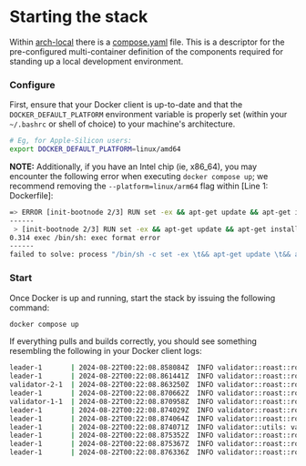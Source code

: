 # Starting the stack

Within [arch-local] there is a [compose.yaml] file. This is a descriptor for the pre-configured multi-container definition of the components required for standing up a local development environment.

### Configure

First, ensure that your Docker client is up-to-date and that the `DOCKER_DEFAULT_PLATFORM` environment variable is properly set (within your `~/.bashrc` or shell of choice) to your machine's architecture.

```bash
# Eg, for Apple-Silicon users:
export DOCKER_DEFAULT_PLATFORM=linux/amd64
```

**NOTE:** Additionally, if you have an Intel chip (ie, x86_64), you may encounter the following error when executing `docker compose up`; we recommend removing the `--platform=linux/arm64` flag within [Line 1: Dockerfile]:

```bash
=> ERROR [init-bootnode 2/3] RUN set -ex && apt-get update && apt-get install -qq --no-install-recommends curl jq               0.6s
------
 > [init-bootnode 2/3] RUN set -ex && apt-get update && apt-get install -qq --no-install-recommends curl jq:
0.314 exec /bin/sh: exec format error
------
failed to solve: process "/bin/sh -c set -ex \t&& apt-get update \t&& apt-get install -qq --no-install-recommends curl jq" did not complete successfully: exit code: 1
```

### Start
Once Docker is up and running, start the stack by issuing the following command:
```bash
docker compose up
```

If everything pulls and builds correctly, you should see something resembling the following in your Docker client logs: 
```bash
leader-1       | 2024-08-22T00:22:08.858084Z  INFO validator::roast::roast_leader: validator/src/roast/roast_leader.rs:54: Starting a new session with id 2
leader-1       | 2024-08-22T00:22:08.861441Z  INFO validator::roast::roast_entry_generation: validator/src/roast/roast_entry_generation.rs:65: Generated 1 block commitments for block id #3c2360fc4938d5f08a2ab8b0bc15f5ee54b42dc1cd61a8b906952e068f2a92d9 session #2
validator-2-1  | 2024-08-22T00:22:08.863250Z  INFO validator::roast::roast_entry_generation: validator/src/roast/roast_entry_generation.rs:65: Generated 1 block commitments for block id #3c2360fc4938d5f08a2ab8b0bc15f5ee54b42dc1cd61a8b906952e068f2a92d9 session #1
leader-1       | 2024-08-22T00:22:08.870662Z  INFO validator::roast::roast_leader: validator/src/roast/roast_leader.rs:152: Session 1 is ready for aggregation
validator-1-1  | 2024-08-22T00:22:08.870958Z  INFO validator::roast::roast_entry_generation: validator/src/roast/roast_entry_generation.rs:65: Generated 1 block commitments for block id #3c2360fc4938d5f08a2ab8b0bc15f5ee54b42dc1cd61a8b906952e068f2a92d9 session #2
leader-1       | 2024-08-22T00:22:08.874029Z  INFO validator::roast::roast_leader: validator/src/roast/roast_leader.rs:233: Successfully finished signatures in session 1
leader-1       | 2024-08-22T00:22:08.874064Z  INFO validator::roast::roast_verification: validator/src/roast/roast_verification.rs:199: Execution time for verify_and_prepare_block: 1.4333e-5 seconds
leader-1       | 2024-08-22T00:22:08.874071Z  INFO validator::utils: validator/src/utils.rs:320: Execution time for submit_block_to_btc: 2.1834e-5 seconds
leader-1       | 2024-08-22T00:22:08.875352Z  INFO validator::roast::roast_verification: validator/src/roast/roast_verification.rs:308: Successfully verified the block #3c2360fc4938d5f08a2ab8b0bc15f5ee54b42dc1cd61a8b906952e068f2a92d9 signature !
leader-1       | 2024-08-22T00:22:08.875367Z  INFO validator::roast::roast_block_result: validator/src/roast/roast_block_result.rs:69: 0 Transactions were submitted to btc network : []
leader-1       | 2024-08-22T00:22:08.876336Z  INFO validator::roast::roast_block_result: validator/src/roast/roast_block_result.rs:117: Block #3c2360fc4938d5f08a2ab8b0bc15f5ee54b42dc1cd61a8b906952e068f2a92d9 was finalized in session 1, I got 1 signatures and successfully verified the block signature !
```

[arch-local]: https://github.com/Arch-Network/arch-local
[compose.yaml]: https://github.com/Arch-Network/arch-local/blob/main/compose.yaml

